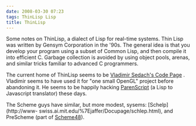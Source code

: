 ```yaml
---
date: 2008-03-30 07:23
tags: ThinLisp Lisp
title: ThinLisp
---
```


Some notes on ThinLisp, a dialect of Lisp for real-time systems. Thin Lisp was
written by Gensym Corporation in the '90s. The general idea is that you
develop your program using a subset of Common Lisp, and then compile it into
efficient C. Garbage collection is avoided by using object pools, arenas, and
similar tricks familiar to advanced C programmers.

The current home of
ThinLisp seems to be [Vladimir Sedach's Code
Page](http://vsedach.googlepages.com/code.html) . Vladimir seems to have used
it for "one small OpenGL" project before abandoning it. He seems to be happily
hacking [ParenScript](http://common-lisp.net/project/parenscript/) (a Lisp to
Javascript translator) these days.

The Scheme guys have similar, but more
modest, sysems: [Schelp](http://www-
swiss.ai.mit.edu/%7Ejaffer/Docupage/schlep.html), and PreScheme (part of
[Scheme48](http://s48.org/)).
